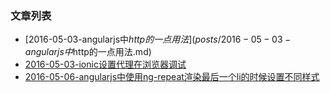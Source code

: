 ### 文章列表
* [2016-05-03-angularjs中$http的一点用法](posts/2016-05-03-angularjs中$http的一点用法.md)
* [2016-05-03-ionic设置代理在浏览器调试](posts/2016-05-03-ionic设置代理在浏览器调试.md)
* [2016-05-06-angularjs中使用ng-repeat渲染最后一个li的时候设置不同样式](posts/2016-05-06-angularjs中使用ng-repeat渲染最后一个li的时候设置不同样式.md)
